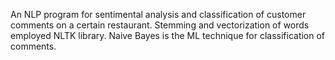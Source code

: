 An NLP program for sentimental analysis and classification of customer comments on a certain restaurant. Stemming and vectorization of words employed NLTK library. Naive Bayes is the ML technique for classification of comments.
